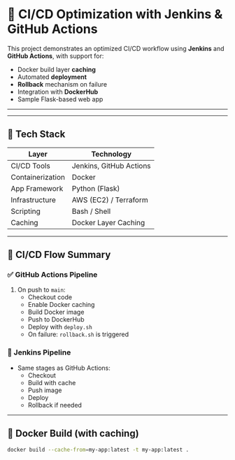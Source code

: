# 🚀 CI/CD Optimization with Jenkins & GitHub Actions

This project demonstrates an optimized CI/CD workflow using **Jenkins** and **GitHub Actions**, with support for:

- Docker build layer **caching**
- Automated **deployment**
- **Rollback** mechanism on failure
- Integration with **DockerHub**
- Sample Flask-based web app

---

---

## 🧩 Tech Stack

| Layer            | Technology                |
|------------------|---------------------------|
| CI/CD Tools      | Jenkins, GitHub Actions   |
| Containerization | Docker                    |
| App Framework    | Python (Flask)            |
| Infrastructure   | AWS (EC2) / Terraform     |
| Scripting        | Bash / Shell              |
| Caching          | Docker Layer Caching      |

---

## 🔄 CI/CD Flow Summary

### ✅ GitHub Actions Pipeline

1. On push to `main`:
   - Checkout code
   - Enable Docker caching
   - Build Docker image
   - Push to DockerHub
   - Deploy with `deploy.sh`
   - On failure: `rollback.sh` is triggered

### 🔧 Jenkins Pipeline

- Same stages as GitHub Actions:
  - Checkout
  - Build with cache
  - Push image
  - Deploy
  - Rollback if needed

---

## 🐳 Docker Build (with caching)

```bash
docker build --cache-from=my-app:latest -t my-app:latest .



